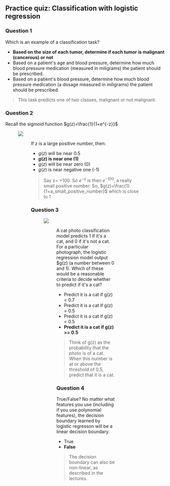## Practice quiz: Classification with logistic regression

### Question 1

Which is an example of a classification task?

- **Based on the size of each tumor, determine if each tumor is malignant (cancerous) or not**
- Based on a patient's age and blood pressure, determine how much blood pressure medication (measured in miligrams) the patient should be prescribed.
- Based on a patient's blood pressure, determine how much blood pressure medication (a dosage measured in miligrams) the patient should be prescribed.

> This task predicts one of two classes, malignant or not malignant.

### Question 2

Recall the sigmoid function $g(z)=\frac{1}{1+e^{-z}}$

<figure>
    <img src="./1.png">
<figure>

If z is a large positive number, then: 

- $g(z)$ will be near 0.5
- **$g(z)$ is near one (1)**
- $g(z)$ will be near zero (0)
- $g(z)$ is near negative one (-1)

> Say z= +100. So $e^{-z}$ is then $e^{-100}$, a really small positive number. So, $g(z)=\frac{1}{1+a_small_positive_number}$ which is close to 1

### Question 3

<figure>
    <img src="./2.png">
<figure>

A cat photo classification model predicts 1 if it's a cat, and 0 if it's not a cat. For a particular photograph, the logistic regression model output $g(z) (a number between 0 and 1). Which of these would be a reasonable criteria to decide whether to predict if it's a cat?

- Predict it is a cat if g(z) < 0.7
- Predict it is a cat if g(z) = 0.5
- Predict it is a cat if g(z) < 0.5
- **Predict it is a cat if g(z) >= 0.5**

> Think of g(z) as the probability that the photo is of a cat. When this number is at or above the threshold of 0.5, predict that it is a cat.

### Question 4

True/False? No matter what features you use (including if you use polynomial features), the decision boundary learned by logistic regresson will be a linear decision boundary.

- True
- **False**

> The decision boundary can also be non-linear, as described in the lectures.